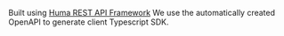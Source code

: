 
Built using [Huma REST API Framework](https://huma.rocks/)
We use the automatically created OpenAPI to generate client Typescript SDK.
